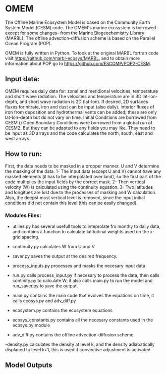 # OMEM
The Offline Marine Ecosystem Model is based on the Community Earth System Model (CESM) code. The OMEM's marine ecosystem is borrowed - except for some changes- from the Marine Biogeochemistry Library (MARBL). The offline advection-diffusion scheme is based on the Parallel Ocean Program (POP).

OMEM is fully written in Python. To look at the original MARBL fortran code visit https://github.com/marbl-ecosys/MARBL, and to obtain more information about POP go to https://github.com/ESCOMP/POP2-CESM. 


## Input data:

OMEM requires daily data for: zonal and meridional velocities, temperature and short wave radiation. The velocities and temperature are in 3D lat-lon-depth, and short wave radiation is 2D (lat-lon). 
If desired, 2D surfaces fluxes for nitrate, iron and dust can be input (also daily).
Interior fluxes of iron from deposition and hydrothermal vents can be added; these are only lat-lon-depth but do not vary on time.
Initial Conditions are borrowed from CESM ()
Open Boundary Conditions were borrowed from a global run of CESM2. But they can be adapted to any fields you may like. They need to be input as 3D arrays and the code calculates the north, south, east and west arrays.


## How to run:
First, the data needs to be masked in a propper manner. U and V determine the masking of the data. 
1- The input data (except U and V) cannot have any masked elements (it has to be interpolated over land), so the first part of the code multiplies the input fields by the correct mask.
2- Then vertical velocity (W) is calculated using the continuity equation.
3- Two latitudes and longitues are lost due to the processes of masking and W calculation. Also, the deepst most vertical level is removed, since the input initial conditions did not contain this level (this can be easily changed).

### Modules Files:

- utilies.py has several usefull tools to  inteprolate fro monthy to daily data, and contains a function to calculate latitudinal weights used on the x-grid spacing.
- continuity.py calculates W from U and V.
- saver.py saves the output at the desired frequency.

- process_inputs.py processes and masks the necesary input data

- run.py calls process_input.py if necesary to process the data, then calls continity.py to calculate W; it also calls main.py to run the model and run_saver.py to save the output.

- main.py contains the main code that evolves the equations on time, it calls ecosys.py and adv_diff.py

- ecosystem.py contains the ecosystem equations
- ecosys_constants.py contains all the necesary constants used in the ecosys.py module

- adv_diff.py contains the offline advection-diffusion scheme.

-density.py calculates the density at level k, and the density adiabatically displaced to level k+1, this is used if convective adjustment is activated


## Model Outputs







